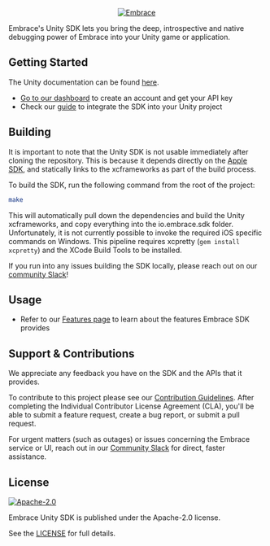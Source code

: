 <p align="center">
  <a href="https://embrace.io/?utm_source=github&utm_medium=logo" target="_blank">
    <picture>
      <source srcset="https://embrace.io/docs/images/embrace_logo_white-text_transparent-bg_400x200.svg" media="(prefers-color-scheme: dark)" />
      <source srcset="https://embrace.io/docs/images/embrace_logo_black-text_transparent-bg_400x200.svg" media="(prefers-color-scheme: light), (prefers-color-scheme: no-preference)" />
      <img src="https://embrace.io/docs/images/embrace_logo_black-text_transparent-bg_400x200.svg" alt="Embrace">
    </picture>
  </a>
</p>

Embrace's Unity SDK lets you bring the deep, introspective and native debugging
power of Embrace into your Unity game or application.

## Getting Started

The Unity documentation can be found [here](https://embrace.io/docs/unity/).

- [Go to our dashboard](https://dash.embrace.io/signup/) to create an account
  and get your API key
- Check our [guide](https://embrace.io/docs/unity/integration/) to integrate the
  SDK into your Unity project

## Building

It is important to note that the Unity SDK is not usable immediately after
cloning the repository. This is because it depends directly on the
[Apple SDK](https://github.com/embrace-io/embrace-apple-sdk), and statically
links to the xcframeworks as part of the build process.

To build the SDK, run the following command from the root of the project:

```bash
make
```

This will automatically pull down the dependencies and build the Unity
xcframeworks, and copy everything into the io.embrace.sdk folder. Unfortunately,
it is not currently possible to invoke the required iOS specific commands on
Windows. This pipeline requires xcpretty (`gem install xcpretty`) and the XCode
Build Tools to be installed.

If you run into any issues building the SDK locally, please reach out on our
[community Slack](https://embraceio-community.slack.com/archives/C078WQ3DJMC)!

## Usage

- Refer to our [Features page](https://embrace.io/docs/unity/features/) to learn
  about the features Embrace SDK provides

## Support & Contributions

We appreciate any feedback you have on the SDK and the APIs that it provides.

To contribute to this project please see our [Contribution Guidelines]. After
completing the Individual Contributor License Agreement (CLA), you'll be able to
submit a feature request, create a bug report, or submit a pull request.

For urgent matters (such as outages) or issues concerning the Embrace service or
UI, reach out in our [Community Slack] for direct, faster assistance.

[Contribution Guidelines]:
  https://github.com/embrace-io/embrace-unity-sdk/blob/main/CONTRIBUTING.md
[Community Slack]: https://community.embrace.io

## License

[![Apache-2.0](https://img.shields.io/badge/license-Apache--2.0-orange)](./LICENSE.txt)

Embrace Unity SDK is published under the Apache-2.0 license.

See the
[LICENSE](https://github.com/embrace-io/embrace-unity-sdk/blob/main/LICENSE.txt)
for full details.
